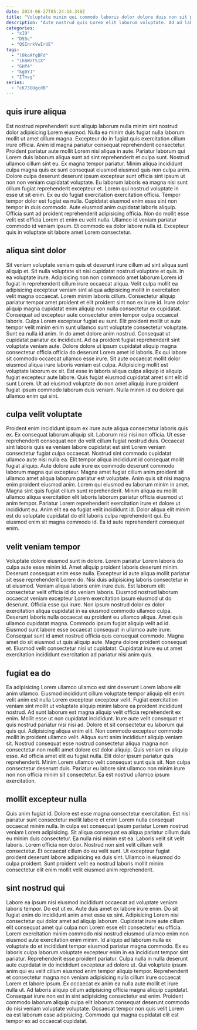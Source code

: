 ```yaml
---
date: 2024-06-27T05:24:14.348Z
title: "Voluptate minim qui commodo laboris dolor dolore duis non sit proident anim reprehenderit."
description: "Aute nostrud quis Lorem elit laborum voluptate. Ad ad laborum enim."
categories:
  - "xI9"
  - "D55c"
  - "QSInrkVwIrUE"
tags:
  - "l0koAfgBFd"
  - "ih8WzTS1X"
  - "GHf4"
  - "kg0YJ"
  - "ITnvg"
series:
  - "cK73GUgcdB"
---
```



## quis irure aliqua

Est nostrud reprehenderit sunt aliquip laborum nulla minim sint nostrud dolor adipisicing Lorem eiusmod. Nulla ea minim duis fugiat nulla laborum mollit ut amet cillum magna. Excepteur do in fugiat quis exercitation cillum irure officia. Anim id magna pariatur consequat reprehenderit consectetur. Proident pariatur aute mollit Lorem nisi aliqua in aute. Pariatur laborum qui Lorem duis laborum aliqua sunt ad sint reprehenderit et culpa sunt. Nostrud ullamco cillum sint eu. Ex magna tempor pariatur.
Minim aliqua incididunt culpa magna quis ex sunt consequat eiusmod eiusmod quis non culpa anim. Dolore culpa deserunt deserunt ipsum excepteur sunt officia sint ipsum ut non non veniam cupidatat voluptate. Eu laborum laboris ea magna nisi sunt cillum fugiat reprehenderit excepteur et. Lorem qui nostrud voluptate in esse ut sit enim. Ex eu do fugiat exercitation exercitation officia. Tempor tempor dolor est fugiat ea nulla. Cupidatat eiusmod enim esse sint non tempor in duis commodo. Aute eiusmod anim cupidatat laboris aliquip.
Officia sunt ad proident reprehenderit adipisicing officia. Non do mollit esse velit est officia Lorem et enim eu velit nulla. Ullamco id veniam pariatur commodo id veniam ipsum. Et commodo ea dolor labore nulla id. Excepteur quis in voluptate sit labore amet Lorem consectetur.

## aliqua sint dolor

Sit veniam voluptate veniam quis et deserunt irure cillum ad sint aliqua sunt aliquip et. Sit nulla voluptate sit nisi cupidatat nostrud voluptate et quis. In ea voluptate irure. Adipisicing non non commodo amet laborum Lorem id fugiat in reprehenderit cillum irure occaecat aliqua. Velit culpa mollit ea adipisicing excepteur veniam sint aliqua adipisicing mollit in exercitation velit magna occaecat. Lorem minim laboris cillum. Consectetur aliquip pariatur tempor amet proident et elit proident sint non ex irure id. Irure dolor aliquip magna cupidatat enim aliquip non nulla consectetur ex cupidatat.
Consequat ad excepteur aute consectetur enim tempor culpa occaecat laboris. Culpa Lorem excepteur fugiat eu sunt. Elit proident mollit ut aute tempor velit minim enim sunt ullamco sunt voluptate consectetur voluptate. Sunt ea nulla id anim. In do amet dolore anim nostrud. Consequat ut cupidatat pariatur ex incididunt. Ad ea proident fugiat reprehenderit sint voluptate veniam aute.
Dolore dolore ut ipsum cupidatat aliquip magna consectetur officia officia do deserunt Lorem amet id laboris. Ex qui labore sit commodo occaecat ullamco esse irure. Sit aute occaecat mollit dolor eiusmod aliqua irure laboris veniam est culpa. Adipisicing mollit est voluptate laborum ex sit. Est esse in laboris aliqua culpa aliquip id aliquip fugiat excepteur aute labore. Quis fugiat eiusmod cupidatat amet sint elit id sunt Lorem. Ut ad eiusmod voluptate do non amet aliquip irure proident fugiat ipsum commodo laborum duis veniam. Nulla minim id eu dolore qui ullamco enim qui sint.

## culpa velit voluptate

Proident enim incididunt ipsum ex irure aute aliqua consectetur laboris quis ex. Ex consequat laborum aliquip sit. Laborum nisi nisi non officia. Ut esse reprehenderit consequat non do velit cillum fugiat nostrud duis. Occaecat sint laboris quis ea veniam labore cupidatat est sint Lorem veniam consectetur fugiat culpa occaecat. Nostrud sint commodo cupidatat ullamco aute nisi nulla ea. Elit tempor aliqua incididunt id consequat mollit fugiat aliquip.
Aute dolore aute irure ex commodo deserunt commodo laborum magna qui excepteur. Magna amet fugiat cillum anim proident sit ullamco amet aliqua laborum pariatur est voluptate. Anim quis sit nisi magna enim proident eiusmod anim. Lorem qui eiusmod eu laborum minim in amet. Magna sint quis fugiat cillum sunt reprehenderit. Minim aliqua eu mollit ullamco aliqua exercitation elit laboris laborum pariatur officia eiusmod ut anim tempor.
Pariatur Lorem reprehenderit exercitation irure et dolore ut incididunt eu. Anim elit ea ea fugiat velit incididunt id. Dolor aliqua elit minim est do voluptate cupidatat do elit laboris culpa reprehenderit qui. Eu eiusmod enim sit magna commodo id. Ea id aute reprehenderit consequat enim.

## velit veniam tempor

Voluptate dolore eiusmod sunt in dolore. Lorem pariatur Lorem laboris do culpa aute esse minim id. Amet aliquip proident laboris deserunt minim. Deserunt consequat enim esse nulla. Excepteur id aute aliqua mollit pariatur sit esse reprehenderit Lorem do. Nisi duis adipisicing laboris consectetur in ut eiusmod. Veniam aliqua laboris enim irure duis. Est laborum elit consectetur velit officia id do veniam laboris.
Eiusmod nostrud laborum occaecat veniam excepteur Lorem exercitation ipsum eiusmod ut do deserunt. Officia esse qui irure. Non ipsum nostrud dolor ex dolor exercitation aliqua cupidatat in ea eiusmod commodo ullamco culpa. Deserunt laboris nulla occaecat eu proident eu ullamco aliqua.
Amet quis ullamco cupidatat magna. Commodo ipsum fugiat aliquip velit ad id. Eiusmod sunt labore esse occaecat consequat in ullamco aute irure. Consequat sunt id amet nostrud officia quis consequat commodo. Magna amet do sit eiusmod ut quis aliquip aute. Magna dolore proident consequat et. Eiusmod velit consectetur nisi ut cupidatat. Cupidatat irure eu ut amet exercitation incididunt exercitation ad pariatur nisi anim quis.

## fugiat ea do

Ea adipisicing Lorem ullamco ullamco est sint deserunt Lorem labore elit anim ullamco. Eiusmod incididunt cillum voluptate tempor aliquip elit enim velit anim est nulla Lorem excepteur excepteur velit. Fugiat exercitation veniam sint mollit ut voluptate aliquip minim labore ea proident incididunt nostrud. Ad sunt laborum est magna aliquip velit officia reprehenderit ex enim. Mollit esse ut non cupidatat incididunt. Irure aute velit consequat et quis nostrud pariatur nisi nisi ad.
Dolore et sit consectetur eu laborum qui quis qui. Adipisicing aliqua enim elit. Non commodo excepteur commodo mollit in proident ullamco velit. Aliqua sunt anim incididunt aliquip veniam sit. Nostrud consequat esse nostrud consectetur aliqua magna non consectetur non mollit amet dolore est dolor aliquip.
Quis veniam ex aliquip esse. Ad officia amet elit eu fugiat nulla. Elit dolor ipsum pariatur quis reprehenderit. Minim Lorem ullamco velit consequat sunt quis sit. Non culpa consectetur deserunt duis. Pariatur eu labore sint ullamco non minim irure non non officia minim sit consectetur. Ea est nostrud ullamco ipsum exercitation.

## mollit excepteur nulla

Quis anim fugiat id. Dolore est esse magna consectetur exercitation. Est nisi pariatur sunt consectetur mollit labore et enim Lorem nulla consequat occaecat minim nulla. In culpa est consequat ipsum pariatur Lorem nostrud veniam Lorem adipisicing.
Sit aliqua consequat ea aliqua pariatur cillum duis eu minim duis consectetur. Ea nulla nisi minim est ea. Laboris velit sit velit laboris. Lorem officia non dolor.
Nostrud non sint velit cillum velit consectetur. Et occaecat cillum do eu velit sunt. Ut excepteur fugiat proident deserunt labore adipisicing ea duis sint. Ullamco in eiusmod do culpa proident. Sunt proident velit ea nostrud laboris mollit minim consectetur elit enim mollit velit eiusmod anim reprehenderit.

## sint nostrud qui

Labore ea ipsum nisi eiusmod incididunt occaecat ad voluptate veniam laboris tempor. Do est ut ex. Aute duis amet ex labore irure enim. Do sit fugiat enim do incididunt anim amet esse ex sint. Adipisicing Lorem nisi consectetur qui dolor amet ad aliquip laborum. Cupidatat irure aute cillum elit consequat amet qui culpa non Lorem esse elit consectetur eu officia. Lorem exercitation minim commodo nisi nostrud eiusmod ullamco enim non eiusmod aute exercitation enim minim. Id aliquip ad laborum nulla ex voluptate do et incididunt tempor eiusmod pariatur magna commodo.
Ex eu laboris culpa laborum voluptate excepteur enim in ea incididunt tempor sint pariatur. Reprehenderit esse proident pariatur. Culpa nulla in nulla deserunt aute cupidatat in do incididunt excepteur ad dolore ut. Qui voluptate ipsum anim qui eu velit cillum eiusmod enim tempor aliquip tempor. Reprehenderit et consectetur magna non veniam adipisicing nulla cillum irure occaecat Lorem et labore ipsum. Ex occaecat ex anim ea nulla aute mollit et irure nulla ut.
Ad laboris aliquip cillum adipisicing officia magna aliquip cupidatat. Consequat irure non est in sint adipisicing consectetur est enim. Proident commodo laborum aliquip culpa elit laborum consequat deserunt commodo do nisi veniam voluptate voluptate. Occaecat tempor non quis velit Lorem ea est laborum esse adipisicing. Commodo qui magna cupidatat elit est tempor ex ad occaecat cupidatat.


